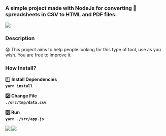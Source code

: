 ### A simple project made with NodeJs for converting 🔄 spreadsheets in CSV to HTML and PDF files.

<img src="https://i.ibb.co/pXPBpdh/Sem-Ti-tulo.png"/>

### Description
😁  This project aims to help people looking for this type of tool, use as you wish. You are free to improve it. </br>

### How Install?

1️⃣ <strong> Install Dependencies <strong/> </br>
`yarn install`
  
2️⃣ <strong> Change File <strong/></br>
`./src/tmp/data.csv`
  
3️⃣ <strong> Run <strong/></br>
`yarn ./src/app.js`

<img src="https://icon-icons.com/icons2/2108/PNG/64/javascript_icon_130900.png"/>
<img src="https://icon-icons.com/icons2/2415/PNG/64/nodejs_plain_wordmark_logo_icon_146410.png"/>


